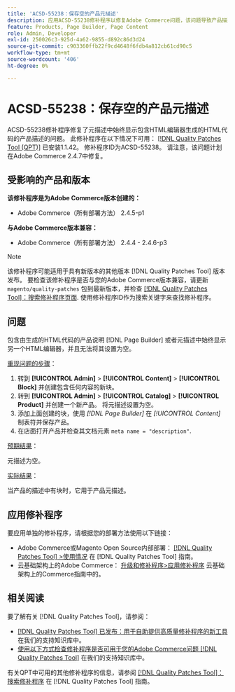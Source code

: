 ```yaml
---
title: 'ACSD-55238：保存空的产品元描述'
description: 应用ACSD-55238修补程序以修复Adobe Commerce问题，该问题导致产品描述中包含由生成的HTML代码 [!DNL Page Builder] 或者元描述中始终显示另一个HTML编辑器，并且无法将其设置为空。
feature: Products, Page Builder, Page Content
role: Admin, Developer
exl-id: 250026c3-925d-4a62-9855-d892c86d3d24
source-git-commit: c903360ffb22f9cd4648f6fdb4a812cb61cd90c5
workflow-type: tm+mt
source-wordcount: '406'
ht-degree: 0%

---
```


# ACSD-55238：保存空的产品元描述

ACSD-55238修补程序修复了元描述中始终显示包含HTML编辑器生成的HTML代码的产品描述的问题。 此修补程序在以下情况下可用： [[!DNL Quality Patches Tool (QPT)]](/help/announcements/adobe-commerce-announcements/magento-quality-patches-released-new-tool-to-self-serve-quality-patches.md) 已安装1.1.42。 修补程序ID为ACSD-55238。 请注意，该问题计划在Adobe Commerce 2.4.7中修复。

## 受影响的产品和版本

**该修补程序是为Adobe Commerce版本创建的：**

* Adobe Commerce（所有部署方法） 2.4.5-p1

**与Adobe Commerce版本兼容：**

* Adobe Commerce（所有部署方法） 2.4.4 - 2.4.6-p3

>[!NOTE]
>
>该修补程序可能适用于具有新版本的其他版本 [!DNL Quality Patches Tool] 版本发布。 要检查该修补程序是否与您的Adobe Commerce版本兼容，请更新 `magento/quality-patches` 包到最新版本，并检查 [[!DNL Quality Patches Tool]：搜索修补程序页面](https://experienceleague.adobe.com/tools/commerce-quality-patches/index.html). 使用修补程序ID作为搜索关键字来查找修补程序。

## 问题

包含由生成的HTML代码的产品说明 [!DNL Page Builder] 或者元描述中始终显示另一个HTML编辑器，并且无法将其设置为空。

<u>重现问题的步骤</u>：

1. 转到 **[!UICONTROL Admin]** > **[!UICONTROL Content]** > **[!UICONTROL Block]** 并创建包含任何内容的新块。
1. 转到 **[!UICONTROL Admin]** > **[!UICONTROL Catalog]** > **[!UICONTROL Product]** 并创建一个新产品。 将元描述设置为空。
1. 添加上面创建的块，使用 *[!DNL Page Builder]* 在 *[!UICONTROL Content]* 制表符并保存产品。
1. 在店面打开产品并检查其文档元素 `meta name = "description"`.

<u>预期结果</u>：

元描述为空。

<u>实际结果</u>：

当产品的描述中有块时，它用于产品元描述。

## 应用修补程序

要应用单独的修补程序，请根据您的部署方法使用以下链接：

* Adobe Commerce或Magento Open Source内部部署： [[!DNL Quality Patches Tool] >使用情况](https://experienceleague.adobe.com/docs/commerce-operations/tools/quality-patches-tool/usage.html) 在 [!DNL Quality Patches Tool] 指南。
* 云基础架构上的Adobe Commerce： [升级和修补程序>应用修补程序](https://experienceleague.adobe.com/docs/commerce-cloud-service/user-guide/develop/upgrade/apply-patches.html) 云基础架构上的Commerce指南中的。

## 相关阅读

要了解有关 [!DNL Quality Patches Tool]，请参阅：

* [[!DNL Quality Patches Tool] 已发布：用于自助提供高质量修补程序的新工具](/help/announcements/adobe-commerce-announcements/magento-quality-patches-released-new-tool-to-self-serve-quality-patches.md) 在我们的支持知识库中。
* [使用以下方式检查修补程序是否可用于您的Adobe Commerce问题 [!DNL Quality Patches Tool]](/help/support-tools/patches-available-in-qpt-tool/check-patch-for-magento-issue-with-magento-quality-patches.md) 在我们的支持知识库中。

有关QPT中可用的其他修补程序的信息，请参阅 [[!DNL Quality Patches Tool]：搜索修补程序](https://experienceleague.adobe.com/tools/commerce-quality-patches/index.html) 在 [!DNL Quality Patches Tool] 指南。

